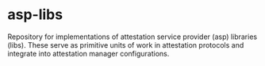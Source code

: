 # asp-libs
Repository for implementations of attestation service provider (asp) libraries (libs).  These serve as primitive units of work in attestation protocols and integrate into attestation manager configurations.
